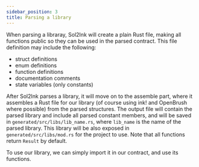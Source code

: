 ```yaml
---
sidebar_position: 3
title: Parsing a library
---
```


When parsing a libraray, Sol2Ink will create a plain Rust file, making all functions public so they can be used in the parsed contract. This file definition may include the following:

- struct definitions
- enum definitions
- function definitions
- documentation comments
- state variables (only constants)

After Sol2Ink parses a library, it will move on to the assemble part, where it assembles a Rust file for our library (of course using ink! and OpenBrush where possible) from the parsed structures. The output file will contain the parsed library and include all parsed constant members, and will be saved in `generated/src/libs/lib_name.rs`, where `lib_name` is the name of the parsed library. This library will be also exposed in `generated/src/libs/mod.rs` for the project to use. Note that all functions return `Result` by default.

To use our library, we can simply import it in our contract, and use its functions.
